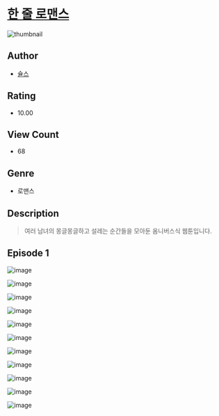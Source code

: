 # [한 줄 로맨스](https://comic.naver.com/challenge/list?titleId=811143)
![thumbnail](https://image-comic.pstatic.net/user_contents_data/challenge_comic/2023/05/25/367181/upload_3559357948774921317_480x623.jpeg)

## Author
- [슐스](https://comic.naver.com/artistTitle?id=367181)

## Rating
- 10.00

## View Count
- 68

## Genre
- 로맨스

## Description
> 여러 남녀의 몽글몽글하고 설레는 순간들을 모아둔 옴니버스식 웹툰입니다.


## Episode 1
![image](https://image-comic.pstatic.net/user_contents_data/challenge_comic/2023/05/25/367181/upload_7291384306423324984.jpeg)

![image](https://image-comic.pstatic.net/user_contents_data/challenge_comic/2023/05/25/367181/upload_3618705184070514745.jpeg)

![image](https://image-comic.pstatic.net/user_contents_data/challenge_comic/2023/05/25/367181/upload_3618750264849610339.jpeg)

![image](https://image-comic.pstatic.net/user_contents_data/challenge_comic/2023/05/25/367181/upload_7378640234996917559.jpeg)

![image](https://image-comic.pstatic.net/user_contents_data/challenge_comic/2023/05/25/367181/upload_7233967809203876450.jpeg)

![image](https://image-comic.pstatic.net/user_contents_data/challenge_comic/2023/05/25/367181/upload_3835150864077959990.jpeg)

![image](https://image-comic.pstatic.net/user_contents_data/challenge_comic/2023/05/25/367181/upload_3558519021406283061.jpeg)

![image](https://image-comic.pstatic.net/user_contents_data/challenge_comic/2023/05/25/367181/upload_3834924176576164918.jpeg)

![image](https://image-comic.pstatic.net/user_contents_data/challenge_comic/2023/05/25/367181/upload_4122876551504212838.jpeg)

![image](https://image-comic.pstatic.net/user_contents_data/challenge_comic/2023/05/25/367181/upload_4135823111942977889.jpeg)

![image](https://image-comic.pstatic.net/user_contents_data/challenge_comic/2023/05/25/367181/upload_3977018461491651429.jpeg)
